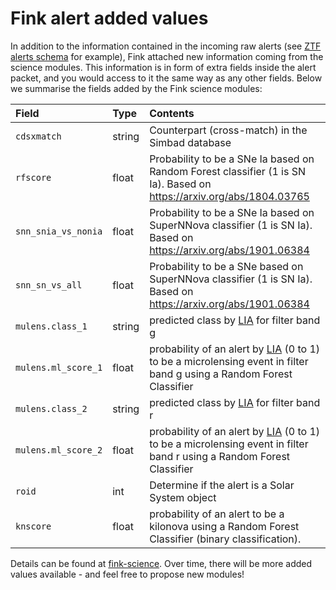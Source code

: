 # Fink alert added values

In addition to the information contained in the incoming raw alerts (see [ZTF alerts schema](https://zwickytransientfacility.github.io/ztf-avro-alert/) for example), Fink attached new information coming from the science modules. This information is in form of extra fields inside the alert packet, and you would access to it the same way as any other fields. Below we summarise the fields added by the Fink science modules:

| Field | Type | Contents |
|:--------|:-------|:--------|
| `cdsxmatch` | string | Counterpart (cross-match) in the Simbad database |
| `rfscore` | float | Probability to be a SNe Ia based on Random Forest classifier (1 is SN Ia). Based on https://arxiv.org/abs/1804.03765 |
| `snn_snia_vs_nonia` | float | Probability to be a SNe Ia based on SuperNNova classifier (1 is SN Ia). Based on https://arxiv.org/abs/1901.06384 |
| `snn_sn_vs_all` | float | Probability to be a SNe based on SuperNNova classifier (1 is SN Ia). Based on https://arxiv.org/abs/1901.06384 |
| `mulens.class_1` | string | predicted class by [LIA](https://github.com/dgodinez77/LIA) for filter band g |
| `mulens.ml_score_1` | float | probability of an alert by [LIA](https://github.com/dgodinez77/LIA) (0 to 1) to be a microlensing event in filter band g using a Random Forest Classifier |
| `mulens.class_2` | string | predicted class by [LIA](https://github.com/dgodinez77/LIA) for filter band r |
| `mulens.ml_score_2` | float | probability of an alert by [LIA](https://github.com/dgodinez77/LIA) (0 to 1) to be a microlensing event in filter band r using a Random Forest Classifier |
| `roid` | int | Determine if the alert is a Solar System object |
| `knscore` | float | probability of an alert to be a kilonova using a Random Forest Classifier (binary classification). |

Details can be found at [fink-science](https://github.com/astrolabsoftware/fink-science). Over time, there will be more added values available - and feel free to propose new modules!
